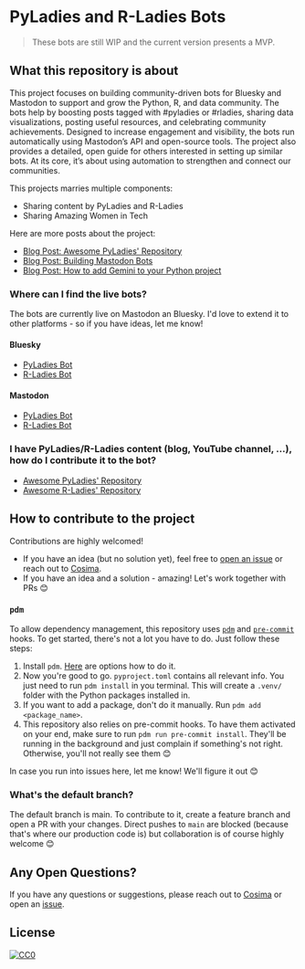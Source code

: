 # PyLadies and R-Ladies Bots

> These bots are still WIP and the current version presents a MVP.

## What this repository is about

This project focuses on building community-driven bots for Bluesky and Mastodon to support and grow the Python, R, and data community. The bots help by boosting posts tagged with #pyladies or #rladies, sharing data visualizations, posting useful resources, and celebrating community achievements. Designed to increase engagement and visibility, the bots run automatically using Mastodon’s API and open-source tools. The project also provides a detailed, open guide for others interested in setting up similar bots. At its core, it’s about using automation to strengthen and connect our communities.

This projects marries multiple components:

- Sharing content by PyLadies and R-Ladies
- Sharing Amazing Women in Tech

Here are more posts about the project:

- [Blog Post: Awesome PyLadies' Repository](https://cosimameyer.com/post/2023-04-25-building-mastodon-bots-and-promoting-the-community/)
- [Blog Post: Building Mastodon Bots](https://cosimameyer.com/post/2023-09-17-building-mastodon-bots-and-promoting-the-community-part-2/)
- [Blog Post: How to add Gemini to your Python project](https://cosimameyer.com/post/how-to-add-google-gemini-to-your-python-project-that-makes-use-of-github-actions/)

### Where can I find the live bots?

The bots are currently live on Mastodon an Bluesky. I'd love to extend it to other platforms - so if you have ideas, let me know!

#### Bluesky 

- [PyLadies Bot](https://bsky.app/profile/did:plc:cyhjdt4mp7h4c2ufw3nwcqqx)
- [R-Ladies Bot]()

#### Mastodon

- [PyLadies Bot](https://botsin.space/@pyladies_bot)
- [R-Ladies Bot]()

### I have PyLadies/R-Ladies content (blog, YouTube channel, ...), how do I contribute it to the bot?

- [Awesome PyLadies' Repository](https://github.com/cosimameyer/awesome-pyladies-blogs)
- [Awesome R-Ladies' Repository](https://github.com/rladies/awesome-rladies-blogs)

## How to contribute to the project

Contributions are highly welcomed! 

- If you have an idea (but no solution yet), feel free to [open an issue](https://github.com/cosimameyer/community-bots/issues/new/choose) or reach out to [Cosima](https://linktr.ee/cosima_meyer).
- If you have an idea and a solution - amazing! Let's work together with PRs 😊

### `pdm`
To  allow dependency management, this repository uses [`pdm`](https://pdm-project.org/en/latest/) and [`pre-commit`](https://pre-commit.com/) hooks. To get started, there's not a lot you have to do. Just follow these steps:

1. Install `pdm`. [Here](https://pdm-project.org/en/latest/#installation) are options how to do it.
2. Now you're good to go. `pyproject.toml` contains all relevant info. You just need to run `pdm install` in you terminal. This will create a `.venv/` folder with the Python packages installed in.
3. If you want to add a package, don't do it manually. Run `pdm add <package_name>`.
4. This repository also relies on pre-commit hooks. To have them activated on your end, make sure to run `pdm run pre-commit install`. They'll be running in the background and just complain if something's not right. Otherwise, you'll not really see them 😊

In case you run into issues here, let me know! We'll figure it out 😊

### What's the default branch?

The default branch is main. To contribute to it, create a feature branch and open a PR with your changes. Direct pushes to `main` are blocked (because that's where our production code is) but collaboration is of course highly welcome 😊

## Any Open Questions?

If you have any questions or suggestions, please reach out to
[Cosima](https://linktr.ee/cosima_meyer) or open an
[issue](https://github.com/cosimameyer/community-bots/issues/new/choose).

## License

[![CC0](https://upload.wikimedia.org/wikipedia/commons/6/69/CC0_button.svg)](https://creativecommons.org/publicdomain/zero/1.0/)